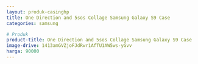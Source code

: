 ```yaml
---
layout: produk-casinghp
title: One Direction and 5sos Collage Samsung Galaxy S9 Case
categories: samsung

# Produk
product-title: One Direction and 5sos Collage Samsung Galaxy S9 Case
image-drive: 1413amGVZjoFJdRwr1AfTU1AW5ws-yGvv
harga: 90000
---
```


